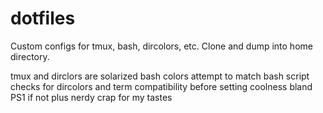 dotfiles
========
Custom configs for tmux, bash, dircolors, etc.
Clone and dump into home directory.

tmux and dirclors are solarized
bash colors attempt to match
bash script checks for dircolors and term compatibility before setting coolness
bland PS1 if not
plus nerdy crap for my tastes
